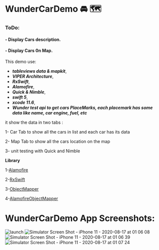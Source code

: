 # WunderCarDemo 🚘 🗺
### ToDo:
#### - Display Cars description.
#### - Display Cars 0n Map.

This demo use:
- ***tableviews data & mapkit***, 
- ***VIPER Architecture***, 
- ***RxSwift***, 
- ***Alamofire***,
- ***Quick & Nimble***,
- ***swift 5***, 
- ***xcode 11.6***, 
- ***Wunder test api to get cars PlaceMarks, each placemark has some data like name, car engine, fuel, etc***

it show the data in two tabs :

1- Car Tab to show all the cars in list and each car has its data

2- Map Tab to show all the cars location on the map

3- unit testing with Quick and Nimble

**Library**

1-[Alamofire](https://github.com/Alamofire/Alamofire)

2-[RxSwift](https://github.com/ReactiveX/RxSwift)

3-[ObjectMapper](https://github.com/Hearst-DD/ObjectMapper)

4-[AlamofireObjectMapper](https://github.com/tristanhimmelman/AlamofireObjectMapper)



# WunderCarDemo App Screenshots:
![launch](https://user-images.githubusercontent.com/26085208/90342794-52678700-e00b-11ea-8088-8580401c76d5.png)
![Simulator Screen Shot - iPhone 11 - 2020-08-17 at 01 06 08](https://user-images.githubusercontent.com/26085208/90346054-20175300-e026-11ea-915f-726f040731e5.png)
![Simulator Screen Shot - iPhone 11 - 2020-08-17 at 01 06 39](https://user-images.githubusercontent.com/26085208/90346057-23124380-e026-11ea-9b76-4e491aa2b515.png)
![Simulator Screen Shot - iPhone 11 - 2020-08-17 at 01 07 24](https://user-images.githubusercontent.com/26085208/90346058-25749d80-e026-11ea-88b0-213d708965c7.png)




